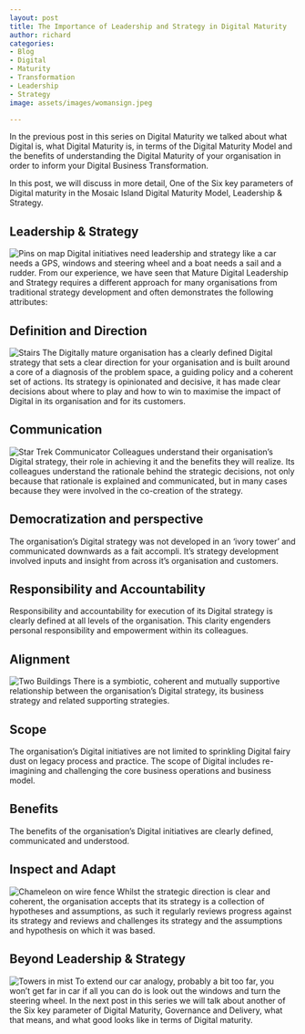 ```yaml
---
layout: post
title: The Importance of Leadership and Strategy in Digital Maturity
author: richard
categories:
- Blog
- Digital
- Maturity
- Transformation
- Leadership
- Strategy
image: assets/images/womansign.jpeg

---
```

In the previous post in this series on Digital Maturity we talked about what Digital is, what Digital Maturity is, in terms of the Digital Maturity Model and the benefits of understanding the Digital Maturity of your organisation in order to inform your Digital Business Transformation.

In this post, we will discuss in more detail, One of the Six key parameters of Digital maturity in the Mosaic Island Digital Maturity Model, Leadership & Strategy.

## Leadership & Strategy

![Pins on map](/assets/images/mappins.jpg)
Digital initiatives need leadership and strategy like a car needs a GPS, windows and steering wheel and a boat needs a sail and a rudder. From our experience, we have seen that Mature Digital Leadership and Strategy requires a different approach for many organisations from traditional strategy development and often demonstrates the following attributes:

## Definition and Direction

![Stairs](/assets/images/stairs.jpeg)
The Digitally mature organisation has a clearly defined Digital strategy that sets a clear direction for your organisation and is built around a core of a diagnosis of the problem space, a guiding policy and a coherent set of actions. Its strategy is opinionated and decisive, it has made clear decisions about where to play and how to win to maximise the impact of Digital in its organisation and for its customers.

## Communication

![Star Trek Communicator](/assets/images/startrekcommunicator.jpeg)
Colleagues understand their organisation’s Digital strategy, their role in achieving it and the benefits they will realize. Its colleagues understand the rationale behind the strategic decisions, not only because that rationale is explained and communicated, but in many cases because they were involved in the co-creation of the strategy.

## Democratization and perspective

The organisation’s Digital strategy was not developed in an ‘ivory tower’ and communicated downwards as a fait accompli. It’s strategy development involved inputs and insight from across it’s organisation and customers.

## Responsibility and Accountability

Responsibility and accountability for execution of its Digital strategy is clearly defined at all levels of the organisation. This clarity engenders personal responsibility and empowerment within its colleagues.

## Alignment

![Two Buildings](/assets/images/twobuildings.jpg)
There is a symbiotic, coherent and mutually supportive relationship between the organisation’s Digital strategy, its business strategy and related supporting strategies.

## Scope

The organisation’s Digital initiatives are not limited to sprinkling Digital fairy dust on legacy process and practice. The scope of Digital includes re-imagining and challenging the core business operations and business model.

## Benefits

The benefits of the organisation’s Digital initiatives are clearly defined, communicated and understood.

## Inspect and Adapt

![Chameleon on wire fence](/assets/images/chameleon.jpeg)
Whilst the strategic direction is clear and coherent, the organisation accepts that its strategy is a collection of hypotheses and assumptions, as such it regularly reviews progress against its strategy and reviews and challenges its strategy and the assumptions and hypothesis on which it was based.

## Beyond Leadership & Strategy

![Towers in mist](/assets/images/towermist.jpg)
To extend our car analogy, probably a bit too far, you won’t get far in car if all you can do is look out the windows and turn the steering wheel. In the next post in this series we will talk about another of the Six key parameter of Digital Maturity, Governance and Delivery, what that means, and what good looks like in terms of Digital maturity.